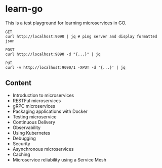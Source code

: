 # learn-go

This is a test playground for learning microservices in GO.

```shell
GET
curl http://localhost:9090 | jq # ping server and display formatted json

POST
curl http://localhost:9090 -d "{...}" | jq

PUT
curl -v http://localhost:9090/1 -XPUT -d '{...}' | jq
```

## Content

- Introduction to microservices
- RESTFul microservices
- gRPC microservices
- Packaging applications with Docker
- Testing microservice
- Continuous Delivery
- Observability
- Using Kubernetes
- Debugging
- Security
- Asynchronous microservices
- Caching
- Microservice reliability using a Service Mesh
